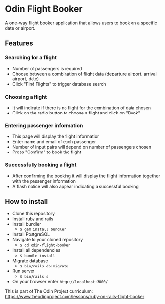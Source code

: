 # Odin Flight Booker

A one-way flight booker application that allows users to book on a specific date or airport.

## Features
### Searching for a flight
- Number of passengers is required
- Choose between a combination of flight data (departure airport, arrival airport, date)
- Click "Find Flights" to trigger database search

### Choosing a flight
- It will indicate if there is no flight for the combination of data chosen
- Click on the radio button to choose a flight and click on "Book"

### Entering passenger information
- This page will display the flight information
- Enter name and email of each passenger
- Number of input pairs will depend on number of passengers chosen
- Press "Confirm" to book the flight

### Successfully booking a flight
- After confirming the booking it will display the flight information together with the passenger information 
- A flash notice will also appear indicating a successful booking

## How to install
- Clone this repository
- Install ruby and rails
- Install bundler
    - `$ gem install bundler`
- Install PostgreSQL
- Navigate to your cloned repository
    - `$ cd odin-flight-booker`
- Install all dependencies
    - `$ bundle install`
- Migrate database
    - `$ bin/rails db:migrate`
- Run server
    - `$ bin/rails s`
- On your browser enter `http://localhost:3000/`


This is part of The Odin Project curriculum: 
https://www.theodinproject.com/lessons/ruby-on-rails-flight-booker
